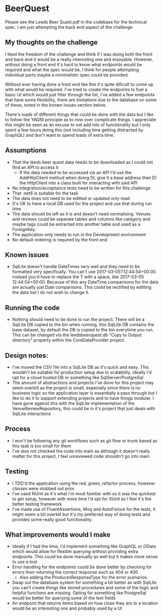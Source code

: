 # BeerQuest

Please see the Leeds Beer Quest.pdf in the codebase for the technical spec. I am just attempting the back end aspect of the challenge

## My thoughts on the challenge
I liked the freedom of the challenge and think if I was doing both the front and back end it would be a really interesting one and enjoyable. However, without doing a front end it's hard to know what endpoints would be required and what the spec would be, I think for people attempting individual parts maybe a minimalistic spec could be provided. 

Without ever having done a front end like this it's quite dificult to come up with what would be required. I've tried to create the endpoints to fuel a basic UI which would just filter through the list, I've added a few endpoints that have some flexibility, there are limitations due to the database on some of these, noted in the known issues section below.   

There's loads of different things that could be done with the data but I like to follow the YAGNI principle as to now over complicate things. I appreciate this might be seen as an excuse to not add lots of functionality but I only spent a few hours doing this (not including time getting distracted by GraphQL) and don't want to spend loads of extra time.

## Assumptions
-	That the leeds beer quest data needs to be downloaded as I could not find an API to access it
	-	If the data needed to be accessed via an API I'd use the AddHttpClient method when doing DI, give it a base address then DI the HttpClient into a class built for interacting with said API
-	No integration/acceptance tests need to be written for this challenge
-	That .net6 is suitable for the task
-	The data does not need to be editted or updated only read
-	It's OK to have a local DB used for the project and use that during run time
-	The data should be left as it is and doesn't need normalising. Venues and reviews could be seperate tables and columns like category and maybe tags could be extracted into another table and used as a ForeignKey.
-	The application only needs to run in the Development environment
-	No default ordering is required by the front end

## Known issues
-	SqlLite doesn't handle DateTimes very well and they need to be formatted very specifically. You can't use 2017-03-05T12:44:54+00:00 instead you'd have to replace the T with a space, like 2017-03-05 12:44:54+00:00.
	Because of this any DateTime comparisons for the data are actually just Date comparisons. This could be rectified by editting the data but I do not wish to change it.

## Running the code
-	Nothing should need to be done to run the project. There will be a SqlLite DB copied to the bin when running, this SqlLite DB contains the base dataset, by default the DB is copied to the bin everytime you run. This can be changed via the leedsbeerquest.db "Copy to Output directory" property within the CoreDataProvider project.

## Design notes:
-	I've moved the CSV file into a SqlLite DB as it's quick and easy. This wouldn't be suitable for production setup due to scalability, ideally I'd opt for a cloud hosted DB or something like SqlServer/PostgreSql
-	The amount of abstractions and projects I've done for this project may seem overkill as the project is small, especially since there is no business logic so the application layer is essentially a pass through but I like to do it to support extending projects and to have things modular. I have gone against this with the SqlLite implementation of the VenueReviewRepository,  this could be in it's project that just deals with SqlLite interactions

## Process
-	I won't be following any git workflows such as git flow or trunk based as this task is too small for them
-	I've also not checked the code into main as although it doesn't really matter for this project, I feel unreviewed code shouldn't go into main

## Testing
-	I TDD'd the application using the red, green, refactor process, however classes were stubbed out prior 
-	I've used NUnit as it's what i'm most familiar with so it was the quickest to get setup, however with more time I'd opt for XUnit as I feel it's the better testing framework
-	I've made use of FluentAssertions, Moq and AutoFixture for the tests, it might seem a bit overkill but it's my preferred way of doing tests and provides some really good functionality.

## What improvements would I make
-	Ideally if I had the time, I'd implement something like GraphQL or OData which would allow for flexible querying without providing extra endpoints. This could be done manually as well but it makes more sense to use a tool
-	Error handling for the endpoints could be done better by checking for errors then returning the correct response such as 404 or 400
	-	Also adding the ProducesResponseType for the error scenarios.
-	Swap out the database system for something a bit better as with SqlLite you can't create things like stored procedures and some of the logic and helpful functions are missing. Opting for something like PostgreSql would be better for querying some of the text fields
-	An endpoint that returns items based on how close they are to a location would be an interesting one and probably used by a UI